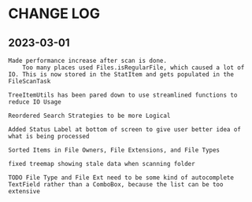 # CHANGE LOG

## 2023-03-01
    Made performance increase after scan is done.
        Too many places used Files.isRegularFile, which caused a lot of IO. This is now stored in the StatItem and gets populated in the FileScanTask
    
    TreeItemUtils has been pared down to use streamlined functions to reduce IO Usage
 
    Reordered Search Strategies to be more Logical

    Added Status Label at bottom of screen to give user better idea of what is being processed

    Sorted Items in File Owners, File Extensions, and File Types

    fixed treemap showing stale data when scanning folder
    
    TODO File Type and File Ext need to be some kind of autocomplete TextField rather than a ComboBox, because the list can be too extensive

    
  